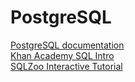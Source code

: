 # PostgreSQL

[PostgreSQL documentation](https://www.postgresql.org)  
[Khan Academy SQL Intro](https://www.khanacademy.org/computing/computer-programming/sql)  
[SQLZoo Interactive Tutorial](https://sqlzoo.net/wiki/SQL_Tutorial)  


